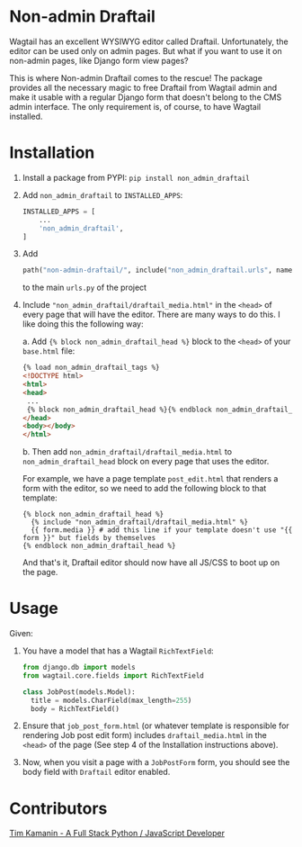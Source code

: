 # Non-admin Draftail

Wagtail has an excellent WYSIWYG editor called Draftail. Unfortunately, the editor can be used only on admin pages. But what if you want to use it on non-admin pages, like Django form view pages?

This is where Non-admin Draftail comes to the rescue! The package provides all the necessary magic to free Draftail from Wagtail admin and make it usable with a regular Django form that doesn't belong to the CMS admin interface. The only requirement is, of course, to have Wagtail installed.

# Installation

1. Install a package from PYPI: `pip install non_admin_draftail`
2. Add `non_admin_draftail` to `INSTALLED_APPS`:
    ```python
    INSTALLED_APPS = [
        ...
        'non_admin_draftail',
    ]
    ```
3. Add
    ```python
    path("non-admin-draftail/", include("non_admin_draftail.urls", namespace="non_admin_draftail")),
    ```
    to the main `urls.py` of the project
4. Include `"non_admin_draftail/draftail_media.html"` in the `<head>` of every page that will have the editor.
There are many ways to do this. I like doing this the following way:

    a. Add `{% block non_admin_draftail_head %}` block to the `<head>` of your `base.html` file:

    ```html
    {% load non_admin_draftail_tags %}
    <!DOCTYPE html>
    <html>
    <head>
     ...
     {% block non_admin_draftail_head %}{% endblock non_admin_draftail_head %}
    </head>
    <body></body>
    </html>
    ```

    b. Then add `non_admin_draftail/draftail_media.html` to `non_admin_draftail_head` block on
    every page that uses the editor.

    For example, we have a page template `post_edit.html` that renders a form
    with the editor, so we need to add the following block to that template:
    ```
    {% block non_admin_draftail_head %}
      {% include "non_admin_draftail/draftail_media.html" %}
      {{ form.media }} # add this line if your template doesn't use "{{ form }}" but fields by themselves
    {% endblock non_admin_draftail_head %}
    ```
    And that's it, Draftail editor should now have all JS/CSS to boot up on the page.

# Usage
Given:

1. You have a model that has a Wagtail `RichTextField`:
    ```python
    from django.db import models
    from wagtail.core.fields import RichTextField

    class JobPost(models.Model):
      title = models.CharField(max_length=255)
      body = RichTextField()
    ```

2. Ensure that `job_post_form.html` (or whatever template is responsible for rendering Job post edit form) includes `draftail_media.html` in the `<head>` of the page (See step 4 of the Installation instructions above).

3. Now, when you visit a page with a `JobPostForm` form, you should see
the body field with `Draftail` editor enabled.

# Contributors
[Tim Kamanin - A Full Stack Python / JavaScript Developer](https://timonweb.com)
